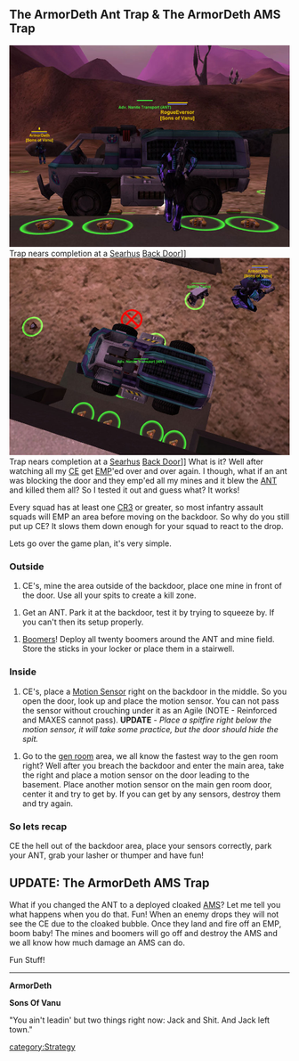 ## **The ArmorDeth Ant Trap & The ArmorDeth AMS Trap**

![](images/Armordeth_ANT_Trap.jpg "fig:Armordeth_ANT_Trap.jpg") Trap nears
completion at a [Searhus](Searhus.md) [Back
Door](Back_Door.md)\]\]
![](images/ANT_Trap_Above.jpg "fig:ANT_Trap_Above.jpg") Trap nears completion
at a [Searhus](Searhus.md) [Back Door](Back_Door.md)\]\]
What is it? Well after watching all my
[CE](Combat_Engineering.md) get [EMP](EMP.md)'ed over
and over again. I though, what if an ant was blocking the door and they
emp'ed all my mines and it blew the [ANT](Advanced_Nanite_Transport.md) and killed
them all? So I tested it out and guess what? It works!

Every squad has at least one [CR3](Command_Rank.md) or greater,
so most infantry assault squads will EMP an area before moving on the
backdoor. So why do you still put up CE? It slows them down enough for
your squad to react to the drop.

Lets go over the game plan, it's very simple.

### Outside

1. CE's, mine the area outside of the backdoor, place one mine in front
    of the door. Use all your spits to create a kill zone.

<!-- -->

1. Get an ANT. Park it at the backdoor, test it by trying to squeeze
    by. If you can't then its setup properly.

<!-- -->

1. [Boomers](Boomer.md)! Deploy all twenty boomers around the
    ANT and mine field. Store the sticks in your locker or place them in
    a stairwell.

### Inside

1. CE's, place a [Motion Sensor](Motion_Sensor.md) right on the
    backdoor in the middle. So you open the door, look up and place the
    motion sensor. You can not pass the sensor without crouching under
    it as an Agile (NOTE - Reinforced and MAXES cannot pass). **UPDATE**
    _- Place a spitfire right below the motion sensor, it will take some
    practice, but the door should hide the spit._

<!-- -->

1. Go to the [gen room](Generator.md) area, we all know the
    fastest way to the gen room right? Well after you breach the
    backdoor and enter the main area, take the right and place a motion
    sensor on the door leading to the basement. Place another motion
    sensor on the main gen room door, center it and try to get by. If
    you can get by any sensors, destroy them and try again.

### So lets recap

CE the hell out of the backdoor area, place your sensors correctly, park
your ANT, grab your lasher or thumper and have fun!

## UPDATE: The ArmorDeth AMS Trap

What if you changed the ANT to a deployed cloaked [AMS](Advanced_Mobile_Station.md)?
Let me tell you what happens when you do that. Fun! When an enemy drops
they will not see the CE due to the cloaked bubble. Once they land and
fire off an EMP, boom baby! The mines and boomers will go off and
destroy the AMS and we all know how much damage an AMS can do.

Fun Stuff!

---

**ArmorDeth**

**Sons Of Vanu**

"You ain't leadin' but two things right now: Jack and Shit. And Jack
left town."

[category:Strategy](category:Strategy.md)
